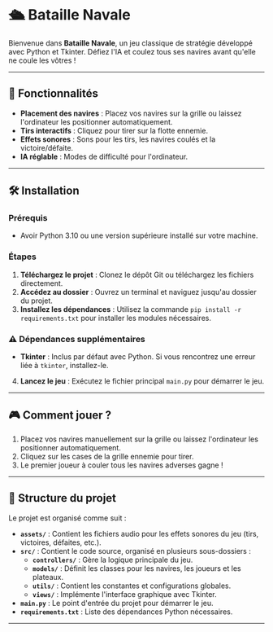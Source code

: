 # 🛳️ Bataille Navale

Bienvenue dans **Bataille Navale**, un jeu classique de stratégie développé avec Python et Tkinter. Défiez l'IA et coulez tous ses navires avant qu'elle ne coule les vôtres !

---

## 🎯 Fonctionnalités

- **Placement des navires** : Placez vos navires sur la grille ou laissez l'ordinateur les positionner automatiquement.
- **Tirs interactifs** : Cliquez pour tirer sur la flotte ennemie.
- **Effets sonores** : Sons pour les tirs, les navires coulés et la victoire/défaite.
- **IA réglable** : Modes de difficulté pour l'ordinateur.

---

## 🛠️ Installation

### Prérequis
- Avoir Python 3.10 ou une version supérieure installé sur votre machine.

### Étapes
1. **Téléchargez le projet** : Clonez le dépôt Git ou téléchargez les fichiers directement.
2. **Accédez au dossier** : Ouvrez un terminal et naviguez jusqu'au dossier du projet.
3. **Installez les dépendances** : Utilisez la commande `pip install -r requirements.txt` pour installer les modules nécessaires.

### ⚠️ Dépendances supplémentaires

- **Tkinter** : Inclus par défaut avec Python. Si vous rencontrez une erreur liée à `tkinter`, installez-le.
  
4. **Lancez le jeu** : Exécutez le fichier principal `main.py` pour démarrer le jeu.

---

## 🎮 Comment jouer ?

1. Placez vos navires manuellement sur la grille ou laissez l'ordinateur les positionner automatiquement.
2. Cliquez sur les cases de la grille ennemie pour tirer.
3. Le premier joueur à couler tous les navires adverses gagne !

---

## 📂 Structure du projet

Le projet est organisé comme suit :

- **`assets/`** : Contient les fichiers audio pour les effets sonores du jeu (tirs, victoires, défaites, etc.).
- **`src/`** : Contient le code source, organisé en plusieurs sous-dossiers :
  - **`controllers/`** : Gère la logique principale du jeu.
  - **`models/`** : Définit les classes pour les navires, les joueurs et les plateaux.
  - **`utils/`** : Contient les constantes et configurations globales.
  - **`views/`** : Implémente l'interface graphique avec Tkinter.
- **`main.py`** : Le point d'entrée du projet pour démarrer le jeu.
- **`requirements.txt`** : Liste des dépendances Python nécessaires.

---

